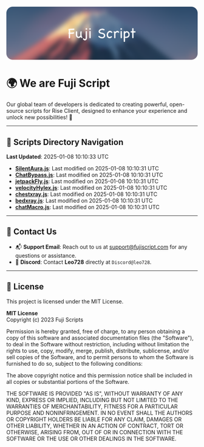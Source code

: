 ![Banner](.github/b.webp)

# 🌍 **We are Fuji Script**

Our global team of developers is dedicated to creating powerful, open-source scripts for Rise Client, designed to enhance your experience and unlock new possibilities! 🌟

---
<!-- SCRIPTS_NAVIGATION_START -->
## 📂 **Scripts Directory Navigation**

**Last Updated**: 2025-01-08 10:10:33 UTC

- **[SilentAura.js](scripts/SilentAura.js)**: Last modified on 2025-01-08 10:10:31 UTC
- **[ChatBypass.js](scripts/ChatBypass.js)**: Last modified on 2025-01-08 10:10:31 UTC
- **[jetpackFly.js](scripts/jetpackFly.js)**: Last modified on 2025-01-08 10:10:31 UTC
- **[velocityHylex.js](scripts/velocityHylex.js)**: Last modified on 2025-01-08 10:10:31 UTC
- **[chestxray.js](scripts/chestxray.js)**: Last modified on 2025-01-08 10:10:31 UTC
- **[bedxray.js](scripts/bedxray.js)**: Last modified on 2025-01-08 10:10:31 UTC
- **[chatMacro.js](scripts/chatMacro.js)**: Last modified on 2025-01-08 10:10:31 UTC

<!-- SCRIPTS_NAVIGATION_END -->

---

## 💬 **Contact Us**  
- 📬 **Support Email**: Reach out to us at [support@fujiscript.com](mailto:support@fujiscript.com) for any questions or assistance.  
- 💬 **Discord**: Contact **Leo728** directly at `Discord@leo728`.

---

## 📜 **License**

This project is licensed under the MIT License.  

**MIT License**  
Copyright (c) 2023 Fuji Scripts  

Permission is hereby granted, free of charge, to any person obtaining a copy of this software and associated documentation files (the "Software"), to deal in the Software without restriction, including without limitation the rights to use, copy, modify, merge, publish, distribute, sublicense, and/or sell copies of the Software, and to permit persons to whom the Software is furnished to do so, subject to the following conditions:  

The above copyright notice and this permission notice shall be included in all copies or substantial portions of the Software.  

THE SOFTWARE IS PROVIDED "AS IS", WITHOUT WARRANTY OF ANY KIND, EXPRESS OR IMPLIED, INCLUDING BUT NOT LIMITED TO THE WARRANTIES OF MERCHANTABILITY, FITNESS FOR A PARTICULAR PURPOSE AND NONINFRINGEMENT. IN NO EVENT SHALL THE AUTHORS OR COPYRIGHT HOLDERS BE LIABLE FOR ANY CLAIM, DAMAGES OR OTHER LIABILITY, WHETHER IN AN ACTION OF CONTRACT, TORT OR OTHERWISE, ARISING FROM, OUT OF OR IN CONNECTION WITH THE SOFTWARE OR THE USE OR OTHER DEALINGS IN THE SOFTWARE.  
